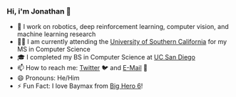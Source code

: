 ### Hi, i'm Jonathan 👋

- 🤖 I work on robotics, deep reinforcement learning, computer vision, and machine learning research
- ✌🏻 I am currently attending the [University of Southern California](https://www.usc.edu/) for my MS in Computer Science
- 🎓 I completed my BS in Computer Science at [UC San Diego](https://ucsd.edu/)
- 📫 How to reach me: [Twitter](https://twitter.com/jonzamora_ai) 🐦 and [E-Mail](mailto:jonathan.zamora@usc.edu) 📧
- 😄 Pronouns: He/Him
- ⚡ Fun Fact: I love Baymax from [Big Hero 6](https://www.imdb.com/title/tt2245084/)!
<!--
**jonzamora/jonzamora** is a ✨ _special_ ✨ repository because its `README.md` (this file) appears on your GitHub profile.

Here are some ideas to get you started:

- 🔭 I’m currently working on ...
- 🌱 I’m currently learning ...
- 👯 I’m looking to collaborate on ...
- 🤔 I’m looking for help with ...
- 💬 Ask me about ...
- 📫 How to reach me: ...
- 😄 Pronouns: ...
- ⚡ Fun fact: ...
-->
